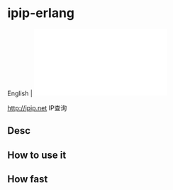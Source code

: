 # ipip-erlang
English | ![简体中文](./README_CH.md)

http://ipip.net IP查询
## Desc
## How to use it
## How fast
